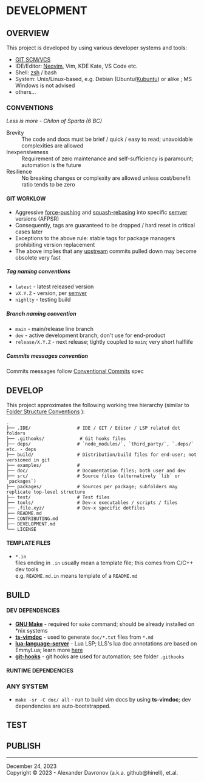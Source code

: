 # DEVELOPMENT

## OVERVIEW
This project is developed by using various developer systems and tools:
* [GIT SCM/VCS](https://git-scm.com/)
* IDE/Editor: [Neovim], Vim, KDE Kate, VS Code etc.
* Shell: [zsh] / bash
* System: Unix/Linux-based, e.g. Debian (Ubuntu/[Kubuntu]) or alike ; MS Windows is not advised
* others...

[Neovim]: https://github.com/neovim/neovim 'Powerful terminal editor'
[zsh]: https://zsh.sourceforge.io/ 'A shell designed for interactive use'
[Kubuntu]: https://kubuntu.org/ 'Linux Distro based on Debian Operating System'

### CONVENTIONS

<p align="left"><i>Less is more - Chilon of Sparta (6 BC)</i></p>

<dl>
    <dt>Brevity</dt>
    <dd>The code and docs must be brief / quick / easy to read; unavoidable complexities are allowed</dd>
    <dt>Inexpensiveness</dt>
    <dd>Requirement of zero maintenance and self-sufficiency is paramount; automation is the future</dd>
    <dt>Resilience</dt>
    <dd>No breaking changes or complexity are allowed unless cost/benefit ratio tends to be zero</dd>
</dl>


#### GIT WORKLOW
* Aggressive [force-pushing](https://git-scm.com/docs/git-push#Documentation/git-push.txt) and [squash-rebasing](https://git-scm.com/docs/git-rebase) into specific [semver] versions (AFPSR)
* Consequently, tags are guaranteed to be dropped / hard reset in critical cases later
* Exceptions to the above rule: stable tags for package managers prohibiting version replacement
* The above implies that any [upstream] commits pulled down may become obsolete very fast

##### Tag naming conventions
* `latest` - latest released version
* `vX.Y.Z`  - version, per [semver]
* `nighlty` - testing build

##### Branch naming convention
* `main` - main/release line branch
* `dev` - active development branch;  don't use for end-product
* `release/X.Y.Z` - next release; tightly coupled to `main`; very short halflife

##### Commits messages convention
Commits messages follow [Conventional Commits] spec

[semver]: https://github.com/semver/semver 'Semantic version'
[upstream]: https://docs.github.com/en/get-started/quickstart/github-glossary#upstream 'Gighub glossary: upstream'
[Conventional Commits]: https://github.com/conventional-commits/conventionalcommits.org 'The conventional commits specification'

## DEVELOP

This project approximates the following working tree hierarchy (similar to [Folder Structure Conventions](https://github.com/kriasoft/Folder-Structure-Conventions) ):

<!--TREE_START-->
```
.
├── .IDE/                 # IDE / GIT / Editor / LSP related dot folders
├── .githooks/             # Git hooks files
├── deps/                 # `node_modules/`, `third_party/`, `.deps/` etc. - deps
├── build/                # Distribution/build files for end-user; not versioned in git
├── examples/             # 
├── doc/                  # Documentation files; both user and dev
├── src/                  # Source files (alternatively `lib` or `packages`)
├── packages/             # Sources per package; subfolders may replicate top-level structure
├── test/                 # Test files
├── tools/                # Dev-x executables / scripts / files
├── .file.xyz/            # Dev-x specific dotfiles
├── README.md
├── CONTRIBUTING.md
├── DEVELOPMENT.md
└── LICENSE
```
<!--TREE_END-->

<!--DEV_DEVELOP-->

#### TEMPLATE FILES
* `*.in`
<br/>files ending in `.in` usually mean a template file; this comes from C/C++ dev tools
<br/>e.g. `README.md.in` means template of a `README.md`

## BUILD
#### DEV DEPENDENCIES
* **[GNU Make](https://www.gnu.org/software/make/)** - required for `make` command; should be already installed on *nix systems <!--sc:gnu-make-->
* **[ts-vimdoc](https://github.com/ibhagwan/ts-vimdoc.nvim "tree-sitter based vimdoc generator")** - used to generate `doc/*.txt` files from `*.md` <!--devdeps:ts-vimdoc-->
* **[lua-language-server](https://github.com/LuaLS/lua-language-server)** - Lua LSP; LLS's lua doc annotations are based on EmmyLua; learn more [here](https://github.com/LuaLS/lua-language-server/wiki/Annotations) <!--devdeps:LLS-->
* **[git-hooks](https://git-scm.com/docs/.githooks)** - git hooks are used for automation; see folder `.githooks` <!--dev:git-hooks-->
<!--DEV_DEPS_DEV-->

#### RUNTIME DEPENDENCIES
<!-- TODO: [December 24, 2023] update build subsection -->
<!--DEV_DEPS_RUN-->

### ANY SYSTEM 
* `make -sr -C doc/ all` - run to build vim docs by using **ts-vimdoc**; dev dependencies are auto-bootstrapped. <!--dev:ts-vimdoc-->
<!--DEV_BUILD-->

## TEST
<!-- TODO: [December 24, 2023] update test subsection -->
<!--DEV_TEST-->

## PUBLISH
<!-- TODO: [December 24, 2023] update publish subsection -->
<!--DEV_PUBLISH-->

----
December 24, 2023</br>
Copyright © 2023 - Alexander Davronov (a.k.a. github@hinell), et.al.<br>
